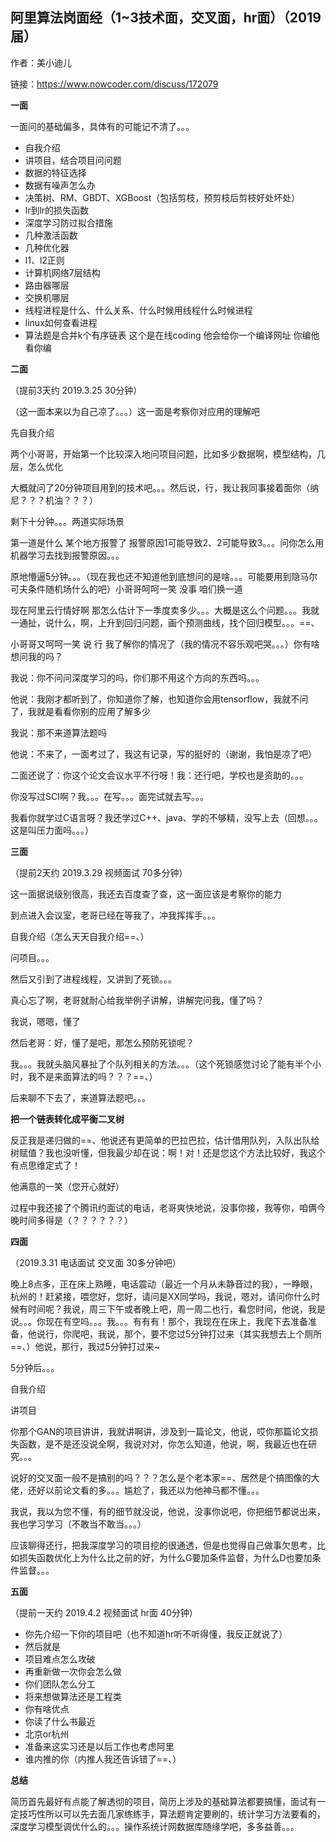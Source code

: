 ## 阿里算法岗面经（1~3技术面，交叉面，hr面）（2019届）

作者：美小迪儿

链接：https://www.nowcoder.com/discuss/172079

**一面**

一面问的基础偏多，具体有的可能记不清了。。。

- 自我介绍
- 讲项目，结合项目问问题
- 数据的特征选择
- 数据有噪声怎么办
- 决策树、RM、GBDT、XGBoost（包括剪枝，预剪枝后剪枝好处坏处）
- lr到lr的损失函数
- 深度学习防过拟合措施
- 几种激活函数
- 几种优化器
- l1、l2正则
- 计算机网络7层结构
- 路由器哪层
- 交换机哪层
- 线程进程是什么、什么关系、什么时候用线程什么时候进程
- linux如何查看进程
- 算法题是合并k个有序链表 这个是在线coding 他会给你一个编译网址 你编他看你编

**二面**

（提前3天约 2019.3.25 30分钟）

（这一面本来以为自己凉了。。。）这一面是考察你对应用的理解吧

先自我介绍

两个小哥哥，开始第一个比较深入地问项目问题，比如多少数据啊，模型结构，几层，怎么优化

大概就问了20分钟项目用到的技术吧。。。然后说，行，我让我同事接着面你（纳尼？？？机油？？？）

剩下十分钟。。。两道实际场景

第一道是什么 某个地方报警了 报警原因1可能导致2、2可能导致3。。。问你怎么用机器学习去找到报警原因。。。

原地懵逼5分钟。。。（现在我也还不知道他到底想问的是啥。。。可能要用到隐马尔可夫条件随机场什么的吧）小哥哥呵呵一笑 没事 咱们换一道

现在阿里云行情好啊 那怎么估计下一季度卖多少。。。大概是这么个问题。。。我就一通扯，说什么，啊，上升到回归问题，画个预测曲线，找个回归模型。。。==、

小哥哥又呵呵一笑 说 行 我了解你的情况了（我的情况不容乐观吧哭。。。）你有啥想问我的吗？

我说：你不问问深度学习的吗，你们那不用这个方向的东西吗。。。

他说：我刚才都听到了，你知道你了解，也知道你会用tensorflow，我就不问了，我就是看看你别的应用了解多少

我说：那不来道算法题吗

他说：不来了，一面考过了，我这有记录，写的挺好的（谢谢，我怕是凉了吧）

二面还说了：你这个论文会议水平不行呀！我：还行吧，学校也是资助的。。。

你没写过SCI啊？我。。。在写。。。面完试就去写。。。

我看你就学过C语言呀？我还学过C++、java、学的不够精，没写上去（回想。。。这是叫压力面吗。。。）

**三面**

（提前2天约 2019.3.29 视频面试 70多分钟）

这一面据说级别很高，我还去百度查了查，这一面应该是考察你的能力

到点进入会议室，老哥已经在等我了，冲我挥挥手。。。

自我介绍（怎么天天自我介绍==、）

问项目。。。

然后又引到了进程线程，又讲到了死锁。。。

真心忘了啊，老哥就耐心给我举例子讲解，讲解完问我，懂了吗？

我说，嗯嗯，懂了

然后老哥：好，懂了是吧，那怎么预防死锁呢？

我。。。我就头脑风暴扯了个队列相关的方法。。。（这个死锁感觉讨论了能有半个小时，我不是来面算法的吗？？？==、）

后来聊不下去了，来道算法题吧。。。

**把一个链表转化成平衡二叉树**

反正我是递归做的==、他说还有更简单的巴拉巴拉，估计借用队列，入队出队给树赋值？我也没听懂，但我最少却在说：啊！对！还是您这个方法比较好，我这个有点思维定式了！

他满意的一笑（您开心就好）

过程中我还接了个腾讯约面试的电话，老哥爽快地说，没事你接，我等你，咱俩今晚时间多得是（？？？？？？）

**四面**

（2019.3.31 电话面试 交叉面 30多分钟吧）

晚上8点多，正在床上熟睡，电话震动（最近一个月从未静音过的我），一睁眼，杭州的！赶紧接，喂您好，您好，请问是XX同学吗，我说，嗯对，请问你什么时候有时间呢？我说，周三下午或者晚上吧，周一周二也行，看您时间，他说，我是说。。。你现在有空吗。。。我。。。有有有！那个，我现在在床上，我爬下去准备准备，他说行，你爬吧，我说，那个，要不您过5分钟打过来（其实我想去上个厕所==、）他说，那行，我过5分钟打过来~

5分钟后。。。

自我介绍

讲项目

你那个GAN的项目讲讲，我就讲啊讲，涉及到一篇论文，他说，哎你那篇论文损失函数，是不是还没说全啊，我说对对，你怎么知道，他说，啊，我最近也在研究。。。

说好的交叉面一般不是搞别的吗？？？怎么是个老本家==、居然是个搞图像的大佬，还好以前论文看的多。。。尴尬了，我还以为他神马都不懂。。。

我说，我以为您不懂，有的细节就没说，他说，没事你说吧，你把细节都说出来，我也学习学习（不敢当不敢当。。。）

应该聊得还行，把我深度学习的项目挖的很通透，但是也觉得自己做事欠思考，比如损失函数优化上为什么比之前的好，为什么G要加条件监督，为什么D也要加条件监督。。。

**五面**

（提前一天约 2019.4.2 视频面试 hr面 40分钟）

- 你先介绍一下你的项目吧（也不知道hr听不听得懂，我反正就说了）
- 然后就是
- 项目难点怎么攻破
- 再重新做一次你会怎么做
- 你们团队怎么分工
- 将来想做算法还是工程类
- 你有啥优点
- 你读了什么书最近
- 北京or杭州
- 准备来这实习还是以后工作也考虑阿里
- 谁内推的你（内推人我还告诉错了==、）

**总结**

简历首先最好有点能了解透彻的项目，简历上涉及的基础算法都要搞懂，面试有一定技巧性所以可以先去面几家练练手，算法题肯定要刷的，统计学习方法要看的，深度学习模型调优什么的。。。操作系统计网数据库随缘学吧，多多益善。。。

 